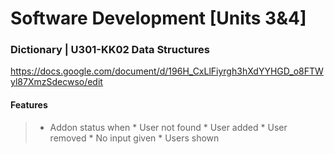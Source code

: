 # Software Development [Units 3&4]

### Dictionary | U301-KK02 Data Structures
https://docs.google.com/document/d/196H_CxLlFiyrgh3hXdYYHGD_o8FTWyl87XmzSdecwso/edit
#### **Features**
> - Addon status when 
      * User not found
      * User added
      * User removed
      * No input given
      * Users shown
     
